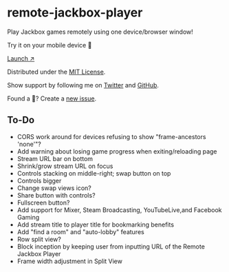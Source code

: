 # remote-jackbox-player

Play Jackbox games remotely using one device/browser window!

Try it on your mobile device 📲 

[Launch ↗️](https://remote-jackbox-player.isaacyakl.com)

Distributed under the [MIT License](https://isaacyakl.github.io/remote-jackbox-player/LICENSE).

Show support by following me on [Twitter](https://www.twitter.com/isaacyakl) and [GitHub](https://github.com/isaacyakl).

Found a 🐛? Create a [new issue](https://github.com/isaacyakl/remote-jackbox-player/issues/new).

## To-Do

-  CORS work around for devices refusing to show "frame-ancestors 'none'"?
-  Add warning about losing game progress when exiting/reloading page
-  Stream URL bar on bottom
-  Shrink/grow stream URL on focus
-  Controls stacking on middle-right; swap button on top
-  Controls bigger
-  Change swap views icon?
-  Share button with controls?
-  Fullscreen button?
-  Add support for Mixer, Steam Broadcasting, YouTubeLive,and Facebook Gaming
-  Add stream title to player title for bookmarking benefits
-  Add "find a room" and "auto-lobby" features
-  Row split view?
-  Block inception by keeping user from inputting URL of the Remote Jackbox Player
-  Frame width adjustment in Split View
